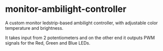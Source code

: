 # monitor-ambilight-controller
A custom monitor ledstrip-based ambilight controller, with adjustable color temperature and brightness.

It takes input from 2 potentiometers and on the other end it outputs PWM signals for the Red, Green and Blue LEDs.
